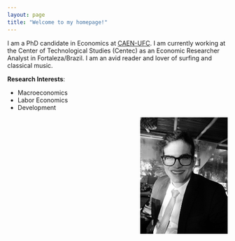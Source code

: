 ```yaml
---
layout: page
title: "Welcome to my homepage!"
---
```


I am a PhD candidate in Economics at [CAEN-UFC](https://caen.ufc.br). I am currently working at the Center of Technological Studies (Centec) as an Economic Researcher Analyst in Fortaleza/Brazil. I am an avid reader and lover of surfing and classical music.


**Research Interests**:

- Macroeconomics 
- Labor Economics
- Development

<img src="renan.jpeg" width="200" style="float:right">
